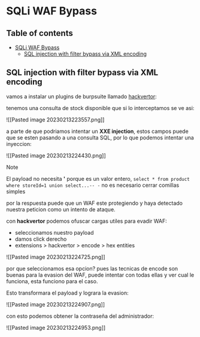 # SQLi WAF Bypass

## Table of contents

- [SQLi WAF Bypass](#sqli-waf-bypass)
  - [SQL injection with filter bypass via XML encoding](#sql-injection-with-filter-bypass-via-xml-encoding)

## SQL injection with filter bypass via XML encoding

vamos a instalar un plugins de burpsuite llamado [hackvertor](https://github.com/portswigger/hackvertor):

tenemos una consulta de stock disponible que si lo interceptamos se ve asi:

![[Pasted image 20230213223557.png]]

a parte de que podriamos intentar un **XXE injection**, estos campos puede que se esten pasando a una consulta SQL, por lo que podemos intentar una inyeccion:

![[Pasted image 20230213224430.png]]

>[!note]
>El payload no necesita **'** porque es un valor entero, `select * from product where storeId=1 union select...-- -` no es necesario cerrar comillas simples

por la respuesta puede que un WAF este protegiendo y haya detectado nuestra peticion como un intento de ataque.

con **hackvertor** podemos ofuscar cargas utiles para evadir WAF:

- seleccionamos nuestro payload
- damos click derecho
- extensions > hackvertor > encode > hex entities

![[Pasted image 20230213224725.png]]

por que seleccionamos esa opcion? pues las tecnicas de encode son buenas para la evasion del WAF, puede intentar con todas ellas y ver cual le funciona, esta funciono para el caso.

Esto transformara el payload y lograra la evasion:

![[Pasted image 20230213224907.png]]

con esto podemos obtener la contraseña del administrador:

![[Pasted image 20230213224953.png]]

